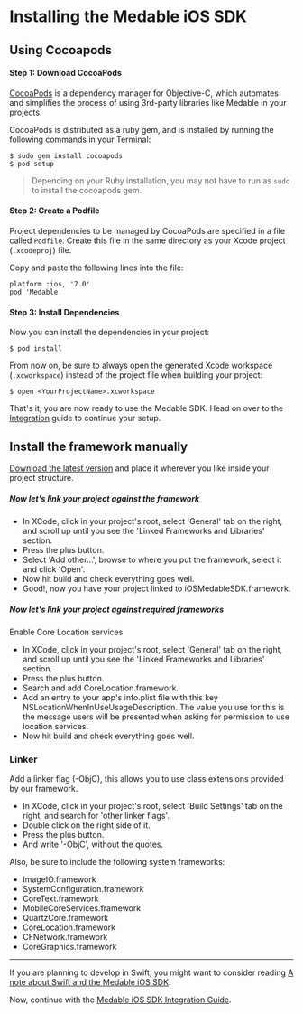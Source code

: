 Installing the Medable iOS SDK
======

Using Cocoapods
------

#### Step 1: Download CocoaPods

[CocoaPods](http://cocoapods.org) is a dependency manager for Objective-C, which automates and simplifies the process of using 3rd-party libraries like Medable in your projects.

CocoaPods is distributed as a ruby gem, and is installed by running the following commands in your Terminal:

    $ sudo gem install cocoapods
    $ pod setup

> Depending on your Ruby installation, you may not have to run as `sudo` to install the cocoapods gem.

#### Step 2: Create a Podfile

Project dependencies to be managed by CocoaPods are specified in a file called `Podfile`. Create this file in the same directory as your Xcode project (`.xcodeproj`) file.

Copy and paste the following lines into the file:  
    
    platform :ios, '7.0'
    pod 'Medable'

#### Step 3: Install Dependencies

Now you can install the dependencies in your project:

    $ pod install

From now on, be sure to always open the generated Xcode workspace (`.xcworkspace`) instead of the project file when building your project:

    $ open <YourProjectName>.xcworkspace

That's it, you are now ready to use the Medable SDK. Head on over to the [Integration](iosIntegration.md) guide to continue your setup.

Install the framework manually
------

[Download the latest version](https://www.medable.com/downloads/ios/sdk/latest) and place it wherever you like inside your project structure.

##### Now let's link your project against the framework

+ In XCode, click in your project's root, select 'General' tab on the right, and scroll up until you see the 'Linked Frameworks and Libraries' section.
+ Press the plus button.
+ Select 'Add other...', browse to where you put the framework, select it and click 'Open'.
+ Now hit build and check everything goes well. 
+ Good!, now you have your project linked to iOSMedableSDK.framework.

##### Now let's link your project against required frameworks

Enable Core Location services

+ In XCode, click in your project's root, select 'General' tab on the right, and scroll up until you see the 'Linked Frameworks and Libraries' section.
+ Press the plus button.
+ Search and add CoreLocation.framework.
+ Add an entry to your app's info.plist file with this key NSLocationWhenInUseUsageDescription. The value you use for this is the message users will be presented when asking for permission to use location services.
+ Now hit build and check everything goes well.

### Linker

Add a linker flag (-ObjC), this allows you to use class extensions provided by our framework.

+ In XCode, click in your project's root, select 'Build Settings' tab on the right, and search for 'other linker flags'.
+ Double click on the right side of it.
+ Press the plus button.
+ And write '-ObjC', without the quotes.

Also, be sure to include the following system frameworks:

+ ImageIO.framework
+ SystemConfiguration.framework
+ CoreText.framework
+ MobileCoreServices.framework
+ QuartzCore.framework
+ CoreLocation.framework
+ CFNetwork.framework
+ CoreGraphics.framework

----

If you are planning to develop in Swift, you might want to consider reading [A note about Swift and the Medable iOS SDK](swift.md).

Now, continue with the [Medable iOS SDK Integration Guide](iosIntegration.md).
